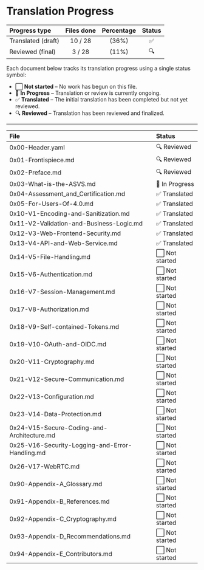 # Translation Progress

| Progress type | Files done | Percentage | Status |
| :--- | :---: | :---: | :---: |
| Translated (draft) | 10 / 28 | (36%) | ✅ |
| Reviewed (final) | 3 / 28 | (11%) | 🔍 |

Each document below tracks its translation progress using a single status symbol:

- ⬜ **Not started** – No work has begun on this file.  
- 🔄 **In Progress** – Translation or review is currently ongoing.  
- ✅ **Translated** – The initial translation has been completed but not yet reviewed.  
- 🔍 **Reviewed** – Translation has been reviewed and finalized.  

---

| File | Status |
|:---|:---|
| 0x00-Header.yaml | 🔍 Reviewed |
| 0x01-Frontispiece.md | 🔍 Reviewed |
| 0x02-Preface.md | 🔍 Reviewed |
| 0x03-What-is-the-ASVS.md | 🔄 In Progress |
| 0x04-Assessment_and_Certification.md | ✅ Translated |
| 0x05-For-Users-Of-4.0.md | ✅ Translated |
| 0x10-V1-Encoding-and-Sanitization.md | ✅ Translated |
| 0x11-V2-Validation-and-Business-Logic.md | ✅ Translated |
| 0x12-V3-Web-Frontend-Security.md | ✅ Translated |
| 0x13-V4-API-and-Web-Service.md | ✅ Translated |
| 0x14-V5-File-Handling.md | ⬜ Not started |
| 0x15-V6-Authentication.md | ⬜ Not started |
| 0x16-V7-Session-Management.md | ⬜ Not started |
| 0x17-V8-Authorization.md | ⬜ Not started |
| 0x18-V9-Self-contained-Tokens.md | ⬜ Not started |
| 0x19-V10-OAuth-and-OIDC.md | ⬜ Not started |
| 0x20-V11-Cryptography.md | ⬜ Not started |
| 0x21-V12-Secure-Communication.md | ⬜ Not started |
| 0x22-V13-Configuration.md | ⬜ Not started |
| 0x23-V14-Data-Protection.md | ⬜ Not started |
| 0x24-V15-Secure-Coding-and-Architecture.md | ⬜ Not started |
| 0x25-V16-Security-Logging-and-Error-Handling.md | ⬜ Not started |
| 0x26-V17-WebRTC.md | ⬜ Not started |
| 0x90-Appendix-A_Glossary.md | ⬜ Not started |
| 0x91-Appendix-B_References.md | ⬜ Not started |
| 0x92-Appendix-C_Cryptography.md | ⬜ Not started |
| 0x93-Appendix-D_Recommendations.md | ⬜ Not started |
| 0x94-Appendix-E_Contributors.md | ⬜ Not started |
